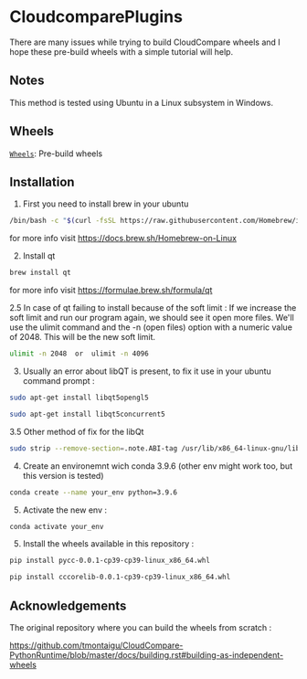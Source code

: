 # CloudcomparePlugins

There are many issues while trying to build CloudCompare wheels and I hope these pre-build wheels with a simple tutorial will help.

## Notes
This method is tested using Ubuntu in a Linux subsystem in Windows.

## Wheels

[`Wheels`](./Wheels/): Pre-build wheels

## Installation
1. First you need to install brew in your ubuntu
   
 ```bash
/bin/bash -c "$(curl -fsSL https://raw.githubusercontent.com/Homebrew/install/HEAD/install.sh)"
 ```
for more info visit https://docs.brew.sh/Homebrew-on-Linux

2. Install qt

```bash
brew install qt
 ```
for more info visit https://formulae.brew.sh/formula/qt

2.5 In case of qt failing to install because of the soft limit : 
If we increase the soft limit and run our program again, we should see it open more files. We'll use the ulimit command and the -n (open files) option with a numeric value of 2048. This will be the new soft limit.

```bash
ulimit -n 2048  or  ulimit -n 4096
 ```
3. Usually an error about libQT is present, to fix it use in your ubuntu command prompt :
```bash
sudo apt-get install libqt5opengl5
 ```
```bash
sudo apt-get install libqt5concurrent5
 ```
3.5 Other method of fix for the libQt
```bash
sudo strip --remove-section=.note.ABI-tag /usr/lib/x86_64-linux-gnu/libQt5Core.so.5
 ```

4. Create an environemnt wich conda 3.9.6 (other env might work too, but this version is tested)
```bash
conda create --name your_env python=3.9.6
```

5. Activate the new env :
```bash
conda activate your_env
```
5. Install the wheels available in this repository :
```bash
pip install pycc-0.0.1-cp39-cp39-linux_x86_64.whl
```
```bash
pip install cccorelib-0.0.1-cp39-cp39-linux_x86_64.whl
```


## Acknowledgements
The original repository where you can build the wheels from scratch :

https://github.com/tmontaigu/CloudCompare-PythonRuntime/blob/master/docs/building.rst#building-as-independent-wheels

